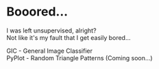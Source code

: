 # Booored...
I was left unsupervised, alright?\
Not like it's my fault that I get easily bored...

GIC - General Image Classifier\
PyPlot - Random Triangle Patterns (Coming soon...)